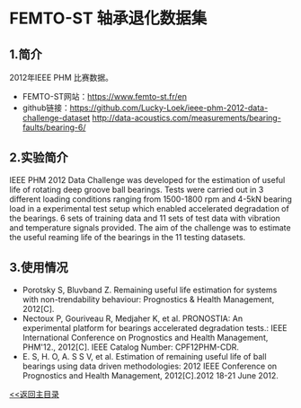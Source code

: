 # FEMTO-ST 轴承退化数据集

## 1.简介 
 2012年IEEE PHM 比赛数据。 
* FEMTO-ST网站：https://www.femto-st.fr/en
* github链接：https://github.com/Lucky-Loek/ieee-phm-2012-data-challenge-dataset
http://data-acoustics.com/measurements/bearing-faults/bearing-6/

## 2.实验简介
IEEE PHM 2012 Data Challenge was developed for the estimation of useful life of rotating deep groove ball bearings. Tests were carried out in 3 different loading conditions ranging from 1500-1800 rpm and 4-5kN bearing load in a experimental test setup which enabled accelerated degradation of the bearings. 6 sets of training data and 11 sets of test data with vibration and temperature signals provided. The aim of the challenge was to estimate the useful reaming life of the bearings in the 11 testing datasets.
  

## 3.使用情况
* Porotsky S, Bluvband Z. Remaining useful life estimation for systems with non-trendability behaviour: Prognostics & Health Management, 2012[C].
* Nectoux P, Gouriveau R, Medjaher K, et al. PRONOSTIA: An experimental platform for bearings accelerated degradation tests.: IEEE International Conference on Prognostics and Health Management, PHM'12., 2012[C]. IEEE Catalog Number: CPF12PHM-CDR.
* E. S, H. O, A. S S V, et al. Estimation of remaining useful life of ball bearings using data driven methodologies: 2012 IEEE Conference on Prognostics and Health Management, 2012[C].2012
18-21 June 2012.


[<<返回主目录](../README.md)


